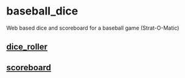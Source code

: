 # baseball_dice

Web based dice and scoreboard for a baseball game (Strat-O-Matic)

## [dice_roller](README-dice_roller.md)

## [scoreboard](README-scoreboard.md)
